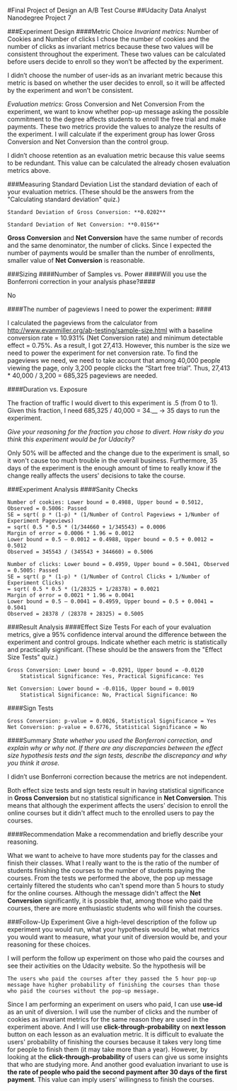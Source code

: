 #Final Project of Design an A/B Test Course
##Udacity Data Analyst Nanodegree Project 7

###Experiment Design
####Metric Choice
*Invariant metrics*: Number of Cookies and Number of clicks
I chose the number of cookies and the number of clicks as invariant metrics because these two values will be consistent throughout the experiment. These two values can be calculated before users decide to enroll so they won’t be affected by the experiment.

I didn’t choose the number of user-ids as an invariant metric because this metric is based on whether the user decides to enroll, so it will be affected by the experiment and won’t be consistent.

*Evaluation metrics*: Gross Conversion and Net Conversion
From the experiment, we want to know whether pop-up message asking the possible commitment to the degree affects students to enroll the free trial and make payments. These two metrics provide the values to analyze the results of the experiment. I will calculate if the experiment group has lower Gross Conversion and Net Conversion than the control group.

I didn’t choose retention as an evaluation metric because this value seems to be redundant. This value can be calculated the already chosen evaluation metrics above.

###Measuring Standard Deviation
List the standard deviation of each of your evaluation metrics. (These should be the answers from the "Calculating standard deviation" quiz.)

```
Standard Deviation of Gross Conversion: **0.0202**

Standard Deviation of Net Conversion: **0.0156**
```

**Gross Conversion** and **Net Conversion** have the same number of records and the same denominator, the number of clicks. Since I expected the number of payments would be smaller than the number of enrollments, smaller value of **Net Conversion** is reasonable. 

###Sizing
####Number of Samples vs. Power
####Will you use the Bonferroni correction in your analysis phase?####

No

####The number of pageviews I need to power the experiment: ####

I calculated the pageviews from the calculator from http://www.evanmiller.org/ab-testing/sample-size.html with a baseline conversion rate = 10.931% (Net Conversion rate) and minimum detectable effect = 0.75%. As a result, I got 27,413. However, this number is the size we need to power the experiment for net conversion rate. To find the pageviews we need, we need to take account that among 40,000 people viewing the page, only 3,200 people clicks the “Start free trial”. Thus, 27,413 * 40,000 / 3,200 = 685,325 pageviews are needed.

####Duration vs. Exposure

The fraction of traffic I would divert to this experiment is .5 (from 0 to 1). Given this fraction, I need 685,325 / 40,000 = 34.__ -> 35 days to run the experiment.

*Give your reasoning for the fraction you chose to divert. How risky do you think this experiment would be for Udacity?*

Only 50% will be affected and the change due to the experiment is small, so it won't cause too much trouble in the overall business. Furthermore, 35 days of the experiment is the enough amount of time to really know if the change really affects the users' decisions to take the course.

###Experiment Analysis
####Sanity Checks

```
Number of cookies: Lower bound = 0.4988, Upper bound = 0.5012, Observed = 0.5006: Passed
SE = sqrt( p * (1-p) * (1/Number of Control Pageviews + 1/Number of Experiment Pageviews)
= sqrt( 0.5 * 0.5 * (1/344660 + 1/345543) = 0.0006
Margin of error = 0.0006 * 1.96 = 0.0012
Lower bound = 0.5 – 0.0012 = 0.4988, Upper bound = 0.5 + 0.0012 = 0.5012
Observed = 345543 / (345543 + 344660) = 0.5006

Number of clicks: Lower bound = 0.4959, Upper bound = 0.5041, Observed = 0.5005: Passed
SE = sqrt( p * (1-p) * (1/Number of Control Clicks + 1/Number of Experiment Clicks)
= sqrt( 0.5 * 0.5 * (1/28325 + 1/28378) = 0.0021
Margin of error = 0.0021 * 1.96 = 0.0041
Lower bound = 0.5 – 0.0041 = 0.4959, Upper bound = 0.5 + 0.0041 = 0.5041
Observed = 28378 / (28378 + 28325) = 0.5005
```

###Result Analysis
####Effect Size Tests
For each of your evaluation metrics, give a 95% confidence interval around the difference between the experiment and control groups. Indicate whether each metric is statistically and practically significant. (These should be the answers from the "Effect Size Tests" quiz.)

```
Gross Conversion: Lower bound = -0.0291, Upper bound = -0.0120
	Statistical Significance: Yes, Practical Significance: Yes

Net Conversion: Lower bound = -0.0116, Upper bound = 0.0019
	Statistical Significance: No, Practical Significance: No
```

####Sign Tests

```
Gross Conversion: p-value = 0.0026, Statistical Significance = Yes
Net Conversion: p-value = 0.6776, Statistical Significance = No
```

####Summary
*State whether you used the Bonferroni correction, and explain why or why not. If there are any discrepancies between the effect size hypothesis tests and the sign tests, describe the discrepancy and why you think it arose.*

I didn’t use Bonferroni correction because the metrics are not independent.

Both effect size tests and sign tests result in having statistical significance in **Gross Conversion** but no statistical significance in **Net Conversion**. This means that although the experiment affects the users' decision to enroll the online courses but it didn't affect much to the enrolled users to pay the courses.

####Recommendation
Make a recommendation and briefly describe your reasoning.

What we want to acheive to have more students pay for the classes and finish their classes. What I really want to the is the ratio of the number of students finishing the courses to the number of students paying the courses. From the tests we performed the above, the pop up message certainly filtered the students who can't spend more than 5 hours to study for the online courses. Although the message didn't affect the **Net Conversion** significantly, it is possible that, among those who paid the courses, there are more enthusiastic students who will finish the courses.

###Follow-Up Experiment
Give a high-level description of the follow up experiment you would run, what your hypothesis would be, what metrics you would want to measure, what your unit of diversion would be, and your reasoning for these choices.

I will perform the follow up experiment on those who paid the courses and see their activities on the Udacity website. So the hypothesis will be 

```
The users who paid the courses after they passed the 5 hour pop-up message have higher probability of finishing the courses than those who paid the courses without the pop-up message.
``` 

Since I am performing an experiment on users who paid, I can use **use-id** as an unit of diversion. I will use the number of clicks and the number of cookies as invariant metrics for the same reason they are used in the experiment above. And I will use **click-through-probability** on **next lesson** button on each lesson as an evaluation metric. It is difficult to evaluate the users' probability of finishing the courses because it takes very long time for people to finish them (it may take more than a year). However, by looking at the **click-through-probability** of users can give us some insights that who are studying more. And another good evaluation invariant to use is **the rate of people who paid the second payment after 30 days of the first payment**. This value can imply users' willingness to finish the courses.

